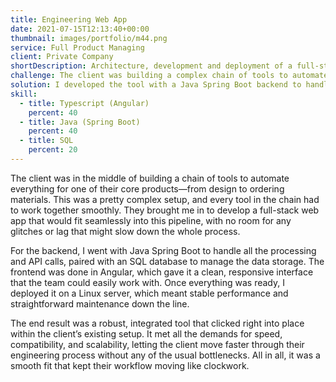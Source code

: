 ```yaml
---
title: Engineering Web App
date: 2021-07-15T12:13:40+00:00
thumbnail: images/portfolio/m44.png
service: Full Product Managing
client: Private Company
shortDescription: Architecture, development and deployment of a full-stack web app to be integrated into a pipeline of chained software to manage the full engineering of one of the client's products.
challenge: The client was building a complex chain of tools to automate the complete engineering workflow for one of their core products, from initial design to ordering materials. Each tool needed to integrate smoothly into the existing chain, with no room for delays or bottlenecks. I was brought in to design, develop, and deploy a full-stack web app as part of this pipeline—a critical component that had to meet strict requirements for performance, compatibility, and scalability.
solution: I developed the tool with a Java Spring Boot backend to handle the processing logic and API, connected to an SQL database for robust data storage and retrieval. The frontend was built in Angular, offering a responsive and user-friendly interface that fit seamlessly into the client’s pipeline. After development, I deployed the entire stack on a Linux server, ensuring stable performance and easy maintenance. This setup allowed the tool to integrate smoothly with the other components in the chain, meeting all requirements for speed, compatibility, and scalability.
skill:
  - title: Typescript (Angular)
    percent: 40
  - title: Java (Spring Boot) 
    percent: 40
  - title: SQL 
    percent: 20
---
```

The client was in the middle of building a chain of tools to automate everything for one of their core products—from design to ordering materials. This was a pretty complex setup, and every tool in the chain had to work together smoothly. They brought me in to develop a full-stack web app that would fit seamlessly into this pipeline, with no room for any glitches or lag that might slow down the whole process.

For the backend, I went with Java Spring Boot to handle all the processing and API calls, paired with an SQL database to manage the data storage. The frontend was done in Angular, which gave it a clean, responsive interface that the team could easily work with. Once everything was ready, I deployed it on a Linux server, which meant stable performance and straightforward maintenance down the line.

The end result was a robust, integrated tool that clicked right into place within the client’s existing setup. It met all the demands for speed, compatibility, and scalability, letting the client move faster through their engineering process without any of the usual bottlenecks. All in all, it was a smooth fit that kept their workflow moving like clockwork.